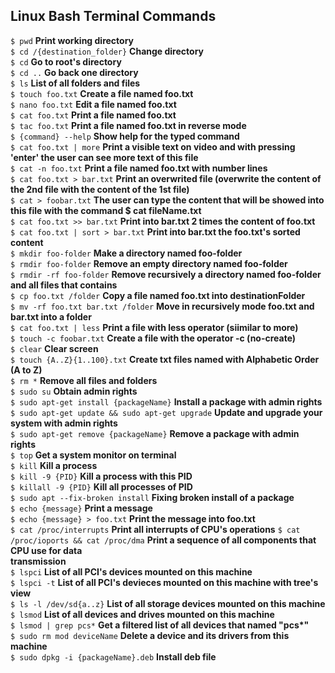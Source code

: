 ## Linux Bash Terminal Commands

```$ pwd```                                             <b>Print working directory</b><br>
```$ cd /{destination_folder}```                        <b>Change directory</b><br>
```$ cd```                                              <b>Go to root's directory</b><br>
```$ cd ..```                                           <b>Go back one directory</b><br>
```$ ls```	                                            <b>List of all folders and files</b><br>
```$ touch foo.txt```                                   <b>Create a file named foo.txt</b><br>
```$ nano foo.txt```                                    <b>Edit a file named foo.txt</b><br>
```$ cat foo.txt```					                            <b>Print a file named foo.txt</b><br>
```$ tac foo.txt```					                            <b>Print a file named foo.txt in reverse mode</b><br>
```$ {command} --help```			                          <b>Show help for the typed command</b><br>
```$ cat foo.txt | more```			                        <b>Print a visible text on video and with pressing 'enter' the
                                                        user can see more text of this file</b><br>
```$ cat -n foo.txt```				                          <b>Print a file named foo.txt with number lines</b><br>
```$ cat foo.txt > bar.txt```			                      <b>Print an overwrited file (overwrite the content of the 2nd file                                                           with the content of the 1st file)</b><br>
```$ cat > foobar.txt```				                        <b>The user can type the content that will be showed into this file                                                           with the command $ cat fileName.txt</b><br>
```$ cat foo.txt >> bar.txt```		                      <b>Print into bar.txt 2 times the content of foo.txt</b><br>
```$ cat foo.txt | sort > bar.txt```	                  <b>Print into bar.txt the foo.txt's sorted content</b><br>
```$ mkdir foo-folder```			                          <b>Make a directory named foo-folder</b><br>
```$ rmdir foo-folder```			                          <b>Remove an empty directory named foo-folder</b><br>
```$ rmdir -rf foo-folder```					                  <b>Remove recursively a directory named foo-folder and all files that                                                         contains</b><br>
```$ cp foo.txt /folder```	                            <b>Copy a file named foo.txt into destinationFolder</b><br>
```$ mv -rf foo.txt bar.txt /folder```		              <b>Move in recursively mode foo.txt and bar.txt into a folder</b><br>
```$ cat foo.txt | less```				                      <b>Print a file with less operator (siimilar to more)</b><br>
```$ touch -c foobar.txt```				                      <b>Create a file with the operator -c  (no-create)</b><br>
```$ clear```							                              <b>Clear screen</b><br>
```$ touch {A..Z}{1..100}.txt```			                  <b>Create txt files named with Alphabetic Order (A to Z)</b><br>
```$ rm *``` 							                              <b>Remove all files and folders</b><br>
```$ sudo su```							                            <b>Obtain admin rights</b><br>
```$ sudo apt-get install {packageName}```		          <b>Install a package with admin rights</b><br>
```$ sudo apt-get update && sudo apt-get upgrade```	    <b>Update and upgrade your system with admin rights</b><br>
```$ sudo apt-get remove {packageName}```				        <b>Remove a package with admin rights</b><br>
```$ top```								                              <b>Get a system monitor on terminal</b><br>
```$ kill```					                                  <b>Kill a process</b><br>
```$ kill -9 {PID}```					                          <b>Kill a process with this PID</b><br>
```$ killall -9 {PID}```						                    <b>Kill all processes of PID</b><br>
```$ sudo apt --fix-broken install```				            <b>Fixing broken install of a package</b><br>
```$ echo {message}```				                          <b>Print a message</b><br>
```$ echo {message} > foo.txt```					              <b>Print the message into foo.txt</b><br>
```$ cat /proc/interrupts```							              <b>Print all interrupts of CPU's operations</b>
```$ cat /proc/ioports && cat /proc/dma```		          <b>Print a sequence of all components that CPU use for data          
                                                        transmission</b><br>
```$ lspci```						                                <b>List of all PCI's devices mounted on this machine</b><br>
```$ lspci -t```							                          <b>List of all PCI's devieces mounted on this machine with tree's                                                             view</b><br>
```$ ls -l /dev/sd{a..z}```				   	                  <b>List of all storage devices mounted on this machine</b><br>
```$ lsmod```								                            <b>List of all devices and drives mounted on this machine</b><br>
```$ lsmod | grep pcs*```							                  <b>Get a filtered list of all devices that named "pcs*"</b><br>
```$ sudo rm mod deviceName```						              <b>Delete a device and its drivers from this machine</b><br>
```$ sudo dpkg -i {packageName}.deb``` 					        <b>Install deb file</b><br>


